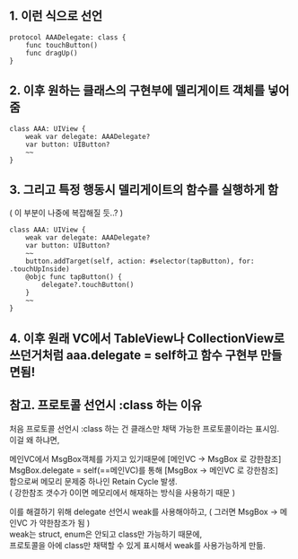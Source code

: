 ## 1. 이런 식으로 선언
~~~
protocol AAADelegate: class {  
    func touchButton()  
    func dragUp()  
}  
~~~

## 2. 이후 원하는 클래스의 구현부에 델리게이트 객체를 넣어줌
~~~
class AAA: UIView {  
    weak var delegate: AAADelegate?  
    var button: UIButton?  
    ~~  
}  
~~~

## 3. 그리고 특정 행동시 델리게이트의 함수를 실행하게 함
( 이 부분이 나중에 복잡해질 듯..? )  
~~~
class AAA: UIView {  
    weak var delegate: AAADelegate?  
    var button: UIButton?  
    ~~  
    button.addTarget(self, action: #selector(tapButton), for: .touchUpInside)  
    @objc func tapButton() {  
        delegate?.touchButton()  
    }  
    ~~  
}  
~~~

## 4. 이후 원래 VC에서 TableView나 CollectionView로 쓰던거처럼 aaa.delegate = self하고 함수 구현부 만들면됨!


## 참고. 프로토콜 선언시 :class 하는 이유
처음 프로토콜 선언시 :class 하는 건 클래스만 채택 가능한 프로토콜이라는 표시임.  
이걸 왜 하냐면,  

메인VC에서 MsgBox객체를 가지고 있기때문에 [메인VC -> MsgBox 로 강한참조]  
MsgBox.delegate = self(==메인VC)를 통해 [MsgBox -> 메인VC 로 강한참조]  
함으로써 메모리 문제중 하나인 Retain Cycle 발생.  
( 강한참조 갯수가 0이면 메모리에서 해재하는 방식을 사용하기 때문 )  

이를 해결하기 위해 delegate 선언시 weak를 사용해야하고, ( 그러면 MsgBox -> 메인VC 가 약한참조가 됨 )  
weak는 struct, enum은 안되고 class만 가능하기 때문에,  
프로토콜을 아에 class만 채택할 수 있게 표시해서 weak를 사용가능하게 만듦.  

